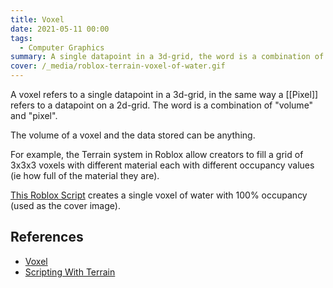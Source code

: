 ```yaml
---
title: Voxel
date: 2021-05-11 00:00
tags:
  - Computer Graphics 
summary: A single datapoint in a 3d-grid, the word is a combination of "volume" and "pixel"
cover: /_media/roblox-terrain-voxel-of-water.gif 
---
```


A voxel refers to a single datapoint in a 3d-grid, in the same way a [[Pixel]] refers to a datapoint on a 2d-grid. The word is a combination of "volume" and "pixel". 

The volume of a voxel and the data stored can be anything.

For example, the Terrain system in Roblox allow creators to fill a grid of 3x3x3 voxels with different material each with different occupancy values (ie how full of the material they are).

[This Roblox Script](https://gist.github.com/lextoumbourou/b1b29c27b69caf29cc2f9a2e04949734) creates a single voxel of water with 100% occupancy (used as the cover image).

## References

* [Voxel](https://en.wikipedia.org/wiki/Voxel)
* [Scripting With Terrain](https://developer.roblox.com/en-us/articles/Scripting-With-Terrain)